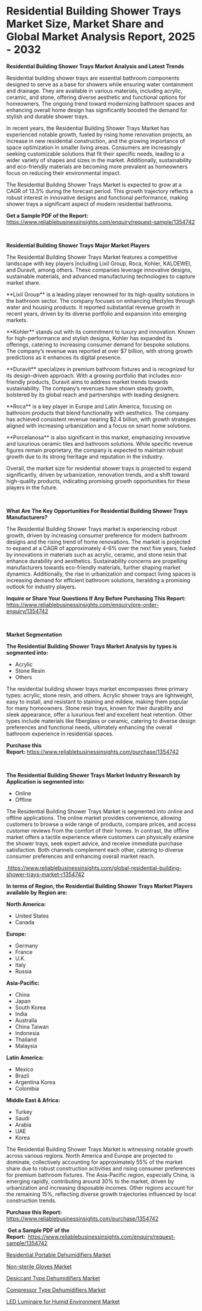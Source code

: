 <p><h1>Residential Building Shower Trays Market Size, Market Share and Global Market Analysis Report, 2025 - 2032</h1></p><p><strong>Residential Building Shower Trays Market Analysis and Latest Trends</strong></p>
<p><p>Residential building shower trays are essential bathroom components designed to serve as a base for showers while ensuring water containment and drainage. They are available in various materials, including acrylic, ceramic, and stone, offering diverse aesthetic and functional options for homeowners. The ongoing trend toward modernizing bathroom spaces and enhancing overall home design has significantly boosted the demand for stylish and durable shower trays.</p><p>In recent years, the Residential Building Shower Trays Market has experienced notable growth, fueled by rising home renovation projects, an increase in new residential construction, and the growing importance of space optimization in smaller living areas. Consumers are increasingly seeking customizable solutions that fit their specific needs, leading to a wider variety of shapes and sizes in the market. Additionally, sustainability and eco-friendly materials are becoming more prevalent as homeowners focus on reducing their environmental impact.</p><p>The Residential Building Shower Trays Market is expected to grow at a CAGR of 13.3% during the forecast period. This growth trajectory reflects a robust interest in innovative designs and functional performance, making shower trays a significant aspect of modern residential bathrooms.</p></p>
<p><strong>Get a Sample PDF of the Report:&nbsp;</strong> <a href="https://www.reliablebusinessinsights.com/enquiry/request-sample/1354742?utm_campaign=1106&utm_medium=2&utm_source=Github&utm_content=ia&utm_term=10022025&utm_id=residential-building-shower-trays">https://www.reliablebusinessinsights.com/enquiry/request-sample/1354742</a></p>
<p>&nbsp;</p>
<p><strong>Residential Building Shower Trays Major Market Players</strong></p>
<p><p>The Residential Building Shower Trays Market features a competitive landscape with key players including Lixil Group, Roca, Kohler, KALDEWEI, and Duravit, among others. These companies leverage innovative designs, sustainable materials, and advanced manufacturing technologies to capture market share.</p><p>**Lixil Group** is a leading player renowned for its high-quality solutions in the bathroom sector. The company focuses on enhancing lifestyles through water and housing products. It reported substantial revenue growth in recent years, driven by its diverse portfolio and expansion into emerging markets.</p><p>**Kohler** stands out with its commitment to luxury and innovation. Known for high-performance and stylish designs, Kohler has expanded its offerings, catering to increasing consumer demand for bespoke solutions. The company’s revenue was reported at over $7 billion, with strong growth predictions as it enhances its digital presence.</p><p>**Duravit** specializes in premium bathroom fixtures and is recognized for its design-driven approach. With a growing portfolio that includes eco-friendly products, Duravit aims to address market trends towards sustainability. The company’s revenues have shown steady growth, bolstered by its global reach and partnerships with leading designers.</p><p>**Roca** is a key player in Europe and Latin America, focusing on bathroom products that blend functionality with aesthetics. The company has achieved consistent revenue nearing $2.4 billion, with growth strategies aligned with increasing urbanization and a focus on smart home solutions.</p><p>**Porcelanosa** is also significant in this market, emphasizing innovative and luxurious ceramic tiles and bathroom solutions. While specific revenue figures remain proprietary, the company is expected to maintain robust growth due to its strong heritage and reputation in the industry.</p><p>Overall, the market size for residential shower trays is projected to expand significantly, driven by urbanization, renovation trends, and a shift toward high-quality products, indicating promising growth opportunities for these players in the future.</p></p>
<p>&nbsp;</p>
<p><strong>What Are The Key Opportunities For Residential Building Shower Trays Manufacturers?</strong></p>
<p><p>The Residential Building Shower Trays market is experiencing robust growth, driven by increasing consumer preference for modern bathroom designs and the rising trend of home renovations. The market is projected to expand at a CAGR of approximately 4-6% over the next five years, fueled by innovations in materials such as acrylic, ceramic, and stone resin that enhance durability and aesthetics. Sustainability concerns are propelling manufacturers towards eco-friendly materials, further shaping market dynamics. Additionally, the rise in urbanization and compact living spaces is increasing demand for efficient bathroom solutions, heralding a promising outlook for industry players.</p></p>
<p><strong>Inquire or Share Your Questions If Any Before Purchasing This Report:</strong> <a href="https://www.reliablebusinessinsights.com/enquiry/pre-order-enquiry/1354742?utm_campaign=1106&utm_medium=2&utm_source=Github&utm_content=ia&utm_term=10022025&utm_id=residential-building-shower-trays">https://www.reliablebusinessinsights.com/enquiry/pre-order-enquiry/1354742</a></p>
<p>&nbsp;</p>
<p><strong>Market Segmentation</strong></p>
<p><strong>The Residential Building Shower Trays Market Analysis by types is segmented into:</strong></p>
<p><ul><li>Acrylic</li><li>Stone Resin</li><li>Others</li></ul></p>
<p><p>The residential building shower trays market encompasses three primary types: acrylic, stone resin, and others. Acrylic shower trays are lightweight, easy to install, and resistant to staining and mildew, making them popular for many homeowners. Stone resin trays, known for their durability and sleek appearance, offer a luxurious feel and excellent heat retention. Other types include materials like fiberglass or ceramic, catering to diverse design preferences and functional needs, ultimately enhancing the overall bathroom experience in residential spaces.</p></p>
<p><strong>Purchase this Report:&nbsp;</strong><a href="https://www.reliablebusinessinsights.com/purchase/1354742?utm_campaign=1106&utm_medium=2&utm_source=Github&utm_content=ia&utm_term=10022025&utm_id=residential-building-shower-trays">https://www.reliablebusinessinsights.com/purchase/1354742</a></p>
<p>&nbsp;</p>
<p><strong>The Residential Building Shower Trays Market Industry Research by Application is segmented into:</strong></p>
<p><ul><li>Online</li><li>Offline</li></ul></p>
<p><p>The Residential Building Shower Trays Market is segmented into online and offline applications. The online market provides convenience, allowing customers to browse a wide range of products, compare prices, and access customer reviews from the comfort of their homes. In contrast, the offline market offers a tactile experience where customers can physically examine the shower trays, seek expert advice, and receive immediate purchase satisfaction. Both channels complement each other, catering to diverse consumer preferences and enhancing overall market reach.</p></p>
<p><a href="https://www.reliablebusinessinsights.com/global-residential-building-shower-trays-market-r1354742?utm_campaign=1106&utm_medium=2&utm_source=Github&utm_content=ia&utm_term=10022025&utm_id=residential-building-shower-trays">&nbsp;https://www.reliablebusinessinsights.com/global-residential-building-shower-trays-market-r1354742</a></p>
<p><strong>In terms of Region, the Residential Building Shower Trays Market Players available by Region are:</strong></p>
<p>
    <p> <strong> North America: </strong>
        <ul>
            <li>United States</li>
            <li>Canada</li>
        </ul>
        </p> 
    <p> <strong> Europe: </strong>
        <ul>
            <li>Germany</li>
            <li>France</li>
            <li>U.K.</li>
            <li>Italy</li>
            <li>Russia</li>
        </ul>
        </p> 
    <p> <strong> Asia-Pacific: </strong>
        <ul>
            <li>China</li>
            <li>Japan</li>
            <li>South Korea</li>
            <li>India</li>
            <li>Australia</li>
            <li>China Taiwan</li>
            <li>Indonesia</li>
            <li>Thailand</li>
            <li>Malaysia</li>
        </ul>
        </p> 
    <p> <strong> Latin America: </strong>
        <ul>
            <li>Mexico</li>
            <li>Brazil</li>
            <li>Argentina Korea</li>
            <li>Colombia</li>
        </ul>
        </p> 
    <p> <strong> Middle East & Africa: </strong>
        <ul>
            <li>Turkey</li>
            <li>Saudi</li>
            <li>Arabia</li>
            <li>UAE</li>
            <li>Korea</li>
        </ul>
    </p>
    </p>
<p><p>The Residential Building Shower Trays Market is witnessing notable growth across various regions. North America and Europe are projected to dominate, collectively accounting for approximately 55% of the market share due to robust construction activities and rising consumer preferences for premium bathroom fixtures. The Asia-Pacific region, especially China, is emerging rapidly, contributing around 30% to the market, driven by urbanization and increasing disposable incomes. Other regions account for the remaining 15%, reflecting diverse growth trajectories influenced by local construction trends.</p></p>
<p><strong>Purchase this Report: </strong><a href="https://www.reliablebusinessinsights.com/purchase/1354742?utm_campaign=1106&utm_medium=2&utm_source=Github&utm_content=ia&utm_term=10022025&utm_id=residential-building-shower-trays">https://www.reliablebusinessinsights.com/purchase/1354742</a></p>
<p>&nbsp;<strong>Get a Sample PDF of the Report:&nbsp;&nbsp;</strong><a href="https://www.reliablebusinessinsights.com/enquiry/request-sample/1354742?utm_campaign=1106&utm_medium=2&utm_source=Github&utm_content=ia&utm_term=10022025&utm_id=residential-building-shower-trays">https://www.reliablebusinessinsights.com/enquiry/request-sample/1354742</a></p>
<p><strong></strong></p>
<p><p><a href="https://github.com/aqharimbugua3/Market-Research-Report-List-1/blob/main/residential-portable-dehumidifiers-market.md?utm_campaign=1106&utm_medium=2&utm_source=Github&utm_content=ia&utm_term=10022025&utm_id=residential-building-shower-trays">Residential Portable Dehumidifiers Market</a></p><p><a href="https://github.com/borgomornar/Market-Research-Report-List-1/blob/main/non-sterile-gloves-market.md?utm_campaign=1106&utm_medium=2&utm_source=Github&utm_content=ia&utm_term=10022025&utm_id=residential-building-shower-trays">Non-sterile Gloves Market</a></p><p><a href="https://github.com/rianttegang/Market-Research-Report-List-1/blob/main/desiccant-type-dehumidifiers-market.md?utm_campaign=1106&utm_medium=2&utm_source=Github&utm_content=ia&utm_term=10022025&utm_id=residential-building-shower-trays">Desiccant Type Dehumidifiers Market</a></p><p><a href="https://github.com/vengatsabibu/Market-Research-Report-List-1/blob/main/compressor-type-dehumidifiers-market.md?utm_campaign=1106&utm_medium=2&utm_source=Github&utm_content=ia&utm_term=10022025&utm_id=residential-building-shower-trays">Compressor Type Dehumidifiers Market</a></p><p><a href="https://github.com/sefathlehki/Market-Research-Report-List-1/blob/main/led-luminaire-for-humid-environment-market.md?utm_campaign=1106&utm_medium=2&utm_source=Github&utm_content=ia&utm_term=10022025&utm_id=residential-building-shower-trays">LED Luminaire for Humid Environment Market</a></p></p>